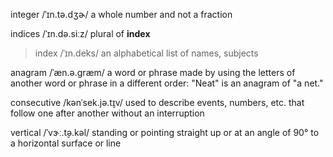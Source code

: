 integer /ˈɪn.tə.dʒɚ/ a whole number and not a fraction

indices /ˈɪn.də.siːz/ plural of **index**
> index /ˈɪn.deks/ an alphabetical list of names, subjects

anagram /ˈæn.ə.ɡræm/ a word or phrase made by using the letters of another word or phrase in a different order: "Neat" is an anagram of "a net."

consecutive /kənˈsek.jə.t̬ɪv/ used to describe events, numbers, etc. that follow one after another without an interruption

vertical /ˈvɝː.t̬ə.kəl/ standing or pointing straight up or at an angle of 90° to a horizontal surface or line
